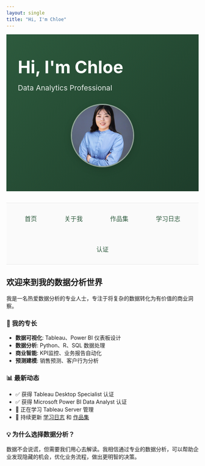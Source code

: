 ```yaml
---
layout: single
title: "Hi, I'm Chloe"
---
```


<div class="hero-section" style="background: linear-gradient(135deg, #2d5a3d 0%, #1e3d2b 100%); color: white; padding: 60px 0; text-align: center;">
  <div style="max-width: 1200px; margin: 0 auto; padding: 0 30px;">
    <div style="display: flex; align-items: center; justify-content: center; gap: 40px; flex-wrap: wrap;">
      <div style="flex: 1; min-width: 350px; text-align: left;">
        <h1 style="font-size: 3rem; margin: 0 0 15px 0; font-weight: 700; line-height: 1.2;">Hi, I'm Chloe</h1>
        <p style="font-size: 1.2rem; margin: 0; opacity: 0.9; font-weight: 400;">Data Analytics Professional</p>
      </div>
      <div style="flex: 0 0 auto; text-align: center;">
        <img src="/assets/images/profile.jpg" alt="Chloe" style="width: 180px; height: 180px; border-radius: 50%; border: 3px solid rgba(255,255,255,0.5); object-fit: cover; box-shadow: 0 6px 20px rgba(0,0,0,0.15);">
      </div>
    </div>
  </div>
</div>

<style>
@media (max-width: 768px) {
  .hero-section {
    padding: 50px 20px !important;
  }
  .hero-section > div > div {
    flex-direction: column !important;
    gap: 25px !important;
    text-align: center !important;
  }
  .hero-section h1 {
    font-size: 2.5rem !important;
  }
  .hero-section p {
    font-size: 1rem !important;
  }
  .hero-section img {
    width: 140px !important;
    height: 140px !important;
  }
}

@media (min-width: 769px) and (max-width: 1024px) {
  .hero-section > div > div {
    gap: 30px !important;
  }
  .hero-section h1 {
    font-size: 2.8rem !important;
  }
  .hero-section img {
    width: 160px !important;
    height: 160px !important;
  }
}
</style>

<div class="nav-section" style="text-align: center; margin: 30px 0; padding: 20px 0; border-top: 1px solid #e8e8e8; border-bottom: 1px solid #e8e8e8; background: #fafafa;">
  <div style="max-width: 1200px; margin: 0 auto; padding: 0 30px;">
    <div style="display: flex; justify-content: center; align-items: center; gap: 40px; flex-wrap: wrap;">
      <a href="/" style="color: #2d5a3d; text-decoration: none; font-weight: 500; font-size: 16px; padding: 8px 16px; border-radius: 6px; transition: background-color 0.3s;">首页</a>
      <a href="/about/" style="color: #2d5a3d; text-decoration: none; font-weight: 500; font-size: 16px; padding: 8px 16px; border-radius: 6px; transition: background-color 0.3s;">关于我</a>
      <a href="/portfolio/" style="color: #2d5a3d; text-decoration: none; font-weight: 500; font-size: 16px; padding: 8px 16px; border-radius: 6px; transition: background-color 0.3s;">作品集</a>
      <a href="/blog/" style="color: #2d5a3d; text-decoration: none; font-weight: 500; font-size: 16px; padding: 8px 16px; border-radius: 6px; transition: background-color 0.3s;">学习日志</a>
      <a href="/certifications/" style="color: #2d5a3d; text-decoration: none; font-weight: 500; font-size: 16px; padding: 8px 16px; border-radius: 6px; transition: background-color 0.3s;">认证</a>
    </div>
  </div>
</div>

<style>
@media (max-width: 768px) {
  .nav-section > div > div {
    gap: 20px !important;
    flex-wrap: wrap !important;
  }
  .nav-section a {
    font-size: 14px !important;
    padding: 6px 12px !important;
  }
}
</style>

## 欢迎来到我的数据分析世界

我是一名热爱数据分析的专业人士，专注于将复杂的数据转化为有价值的商业洞察。

### 🎯 我的专长
- **数据可视化**: Tableau、Power BI 仪表板设计
- **数据分析**: Python、R、SQL 数据处理
- **商业智能**: KPI监控、业务报告自动化
- **预测建模**: 销售预测、客户行为分析

### 📊 最新动态
- ✅ 获得 Tableau Desktop Specialist 认证
- ✅ 获得 Microsoft Power BI Data Analyst 认证
- 📝 正在学习 Tableau Server 管理
- 🔄 持续更新 [学习日志](/blog/) 和 [作品集](/portfolio/)

### 💡 为什么选择数据分析？
数据不会说谎，但需要我们用心去解读。我相信通过专业的数据分析，可以帮助企业发现隐藏的机会，优化业务流程，做出更明智的决策。
